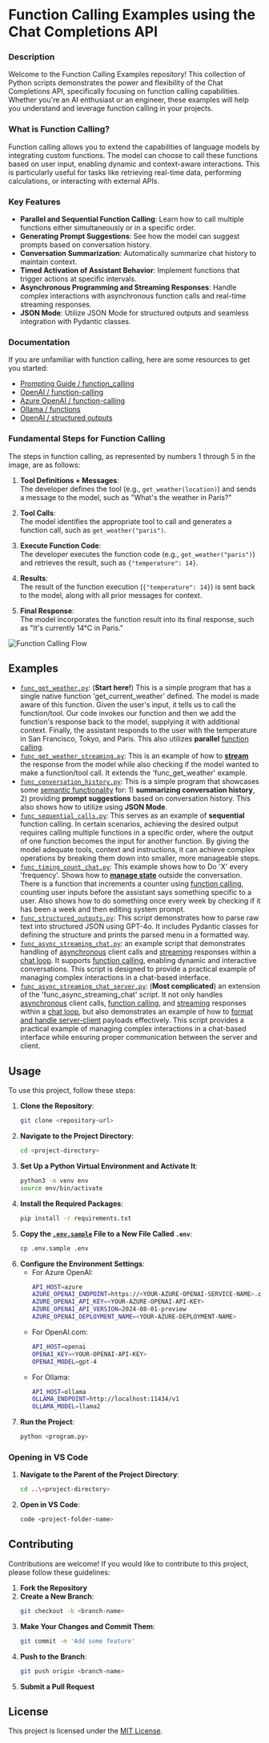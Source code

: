 # Function Calling Examples using the Chat Completions API

### Description

Welcome to the Function Calling Examples repository! This collection of Python scripts demonstrates the power and flexibility of the Chat Completions API, specifically focusing on function calling capabilities. Whether you're an AI enthusiast or an engineer, these examples will help you understand and leverage function calling in your projects.

### What is Function Calling?

Function calling allows you to extend the capabilities of language models by integrating custom functions. The model can choose to call these functions based on user input, enabling dynamic and context-aware interactions. This is particularly useful for tasks like retrieving real-time data, performing calculations, or interacting with external APIs.

### Key Features

- **Parallel and Sequential Function Calling**: Learn how to call multiple functions either simultaneously or in a specific order.
- **Generating Prompt Suggestions**: See how the model can suggest prompts based on conversation history.
- **Conversation Summarization**: Automatically summarize chat history to maintain context.
- **Timed Activation of Assistant Behavior**: Implement functions that trigger actions at specific intervals.
- **Asynchronous Programming and Streaming Responses**: Handle complex interactions with asynchronous function calls and real-time streaming responses.
- **JSON Mode**: Utilize JSON Mode for structured outputs and seamless integration with Pydantic classes.

### Documentation

If you are unfamiliar with function calling, here are some resources to get you started:

- [Prompting Guide / function_calling](https://www.promptingguide.ai/applications/function_calling)
- [OpenAI / function-calling](https://platform.openai.com/docs/guides/function-calling)
- [Azure OpenAI / function-calling](https://learn.microsoft.com/en-us/azure/ai-services/openai/how-to/function-calling?tabs=python)
- [Ollama / functions](https://js.langchain.com/docs/integrations/chat/ollama_functions)
- [OpenAI / structured outputs](https://platform.openai.com/docs/guides/structured-outputs)

### Fundamental Steps for Function Calling

The steps in function calling, as represented by numbers 1 through 5 in the image, are as follows:

1. **Tool Definitions + Messages**:  
   The developer defines the tool (e.g., `get_weather(location)`) and sends a message to the model, such as "What's the weather in Paris?"

2. **Tool Calls**:  
   The model identifies the appropriate tool to call and generates a function call, such as `get_weather("paris")`.

3. **Execute Function Code**:  
   The developer executes the function code (e.g., `get_weather("paris")`) and retrieves the result, such as `{"temperature": 14}`.

4. **Results**:  
   The result of the function execution (`{"temperature": 14}`) is sent back to the model, along with all prior messages for context.

5. **Final Response**:  
   The model incorporates the function result into its final response, such as "It's currently 14°C in Paris."


![Function Calling Flow](./images/get_weather_flow_diagram.png)

## Examples

- [`func_get_weather.py`](./func_get_weather.py): (**Start here!**) This is a simple program that has a single native function 'get_current_weather' defined. The model is made aware of this function. Given the user's input, it tells us to call the function/tool. Our code invokes our function and then we add the function's response back to the model, supplying it with additional context. Finally, the assistant responds to the user with the temperature in San Francisco, Tokyo, and Paris. This also utilizes **parallel** <u>function calling</u>.
- [`func_get_weather_streaming.py`](./func_get_weather_streaming.py): This is an example of how to <u>**stream**</u> the response from the model while also checking if the model wanted to make a function/tool call. It extends the 'func_get_weather' example.
- [`func_conversation_history.py`](./func_conversation_history.py): This is a simple program that showcases some <u>semantic functionality</u> for: 1) **summarizing conversation history**, 2) providing **prompt suggestions** based on conversation history. This also shows how to utilize using **JSON Mode**.
- [`func_sequential_calls.py`](./func_sequential_calls.py): This serves as an example of **sequential** function calling. In certain scenarios, achieving the desired output requires calling multiple functions in a specific order, where the output of one function becomes the input for another function. By giving the model adequate tools, context and instructions, it can achieve complex operations by breaking them down into smaller, more manageable steps.
- [`func_timing_count_chat.py`](./func_timing_count_chat.py): This example shows how to Do 'X' every 'frequency'. Shows how to <u>**manage state**</u> outside the conversation. There is a function that increments a counter using <u>function calling</u>, counting user inputs before the assistant says something specific to a user. Also shows how to do something once every week by checking if it has been a week and then editing system prompt.
- [`func_structured_outputs.py`](./func_structured_outputs.py): This script demonstrates how to parse raw text into structured JSON using GPT-4o. It includes Pydantic classes for defining the structure and prints the parsed menu in a formatted way.
- [`func_async_streaming_chat.py`](./func_async_streaming_chat.py): an example script that demonstrates handling of <u>asynchronous</u> client calls and <u>streaming</u> responses within a <u>chat loop</u>. It supports <u>function calling</u>, enabling dynamic and interactive conversations. This script is designed to provide a practical example of managing complex interactions in a chat-based interface.
- [`func_async_streaming_chat_server.py`](./func_async_streaming_chat_server.py): (**Most complicated**) an extension of the 'func_async_streaming_chat' script. It not only handles <u>asynchronous</u> client calls, <u>function calling</u>, and <u>streaming</u> responses within a <u>chat loop</u>, but also demonstrates an example of how to <u>format and handle server-client</u> payloads effectively. This script provides a practical example of managing complex interactions in a chat-based interface while ensuring proper communication between the server and client.

## Usage

To use this project, follow these steps:

1. **Clone the Repository**: 
    ```bash
    git clone <repository-url>
    ```
2. **Navigate to the Project Directory**: 
    ```bash
    cd <project-directory>
    ```
3. **Set Up a Python Virtual Environment and Activate It**: 
    ```bash
    python3 -m venv env
    source env/bin/activate
    ```
4. **Install the Required Packages**: 
    ```bash
    pip install -r requirements.txt
    ```
5. **Copy the [`.env.sample`](.env.sample) File to a New File Called `.env`**: 
    ```bash
    cp .env.sample .env
    ```
6. **Configure the Environment Settings**:
   - For Azure OpenAI:
        ```bash
        API_HOST=azure
        AZURE_OPENAI_ENDPOINT=https://<YOUR-AZURE-OPENAI-SERVICE-NAME>.openai.azure.com
        AZURE_OPENAI_API_KEY=<YOUR-AZURE-OPENAI-API-KEY>
        AZURE_OPENAI_API_VERSION=2024-08-01-preview
        AZURE_OPENAI_DEPLOYMENT_NAME=<YOUR-AZURE-DEPLOYMENT-NAME>
        ```
   - For OpenAI.com:
        ```bash
        API_HOST=openai
        OPENAI_KEY=<YOUR-OPENAI-API-KEY>
        OPENAI_MODEL=gpt-4
        ```
   - For Ollama:
        ```bash
        API_HOST=ollama
        OLLAMA_ENDPOINT=http://localhost:11434/v1
        OLLAMA_MODEL=llama2
        ```
7. **Run the Project**: 
    ```bash
    python <program.py>
    ```

### Opening in VS Code

1. **Navigate to the Parent of the Project Directory**: 
    ```bash
    cd ..\<project-directory>
    ```
2. **Open in VS Code**: 
    ```bash
    code <project-folder-name>
    ```

## Contributing

Contributions are welcome! If you would like to contribute to this project, please follow these guidelines:

1. **Fork the Repository**
2. **Create a New Branch**: 
    ```bash
    git checkout -b <branch-name>
    ```
3. **Make Your Changes and Commit Them**: 
    ```bash
    git commit -m 'Add some feature'
    ```
4. **Push to the Branch**: 
    ```bash
    git push origin <branch-name>
    ```
5. **Submit a Pull Request**

## License

This project is licensed under the [MIT License](LICENSE).
